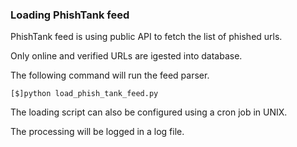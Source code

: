 ### <b>Loading PhishTank feed</b>

PhishTank feed is using public API to fetch the list of phished urls.

Only online and verified URLs are igested into database.

The following command will run the feed parser.

`[$]python load_phish_tank_feed.py`

The loading script can also be configured using a cron job in UNIX.

The processing will be logged in a log file.





